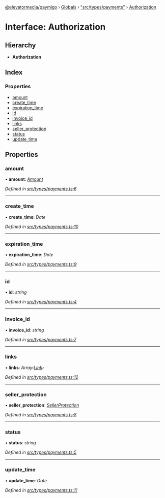 [@elevatormedia/paymigo](../README.md) › [Globals](../globals.md) › ["src/types/payments"](../modules/_src_types_payments_.md) › [Authorization](_src_types_payments_.authorization.md)

# Interface: Authorization

## Hierarchy

-   **Authorization**

## Index

### Properties

-   [amount](_src_types_payments_.authorization.md#amount)
-   [create_time](_src_types_payments_.authorization.md#create_time)
-   [expiration_time](_src_types_payments_.authorization.md#expiration_time)
-   [id](_src_types_payments_.authorization.md#id)
-   [invoice_id](_src_types_payments_.authorization.md#invoice_id)
-   [links](_src_types_payments_.authorization.md#links)
-   [seller_protection](_src_types_payments_.authorization.md#seller_protection)
-   [status](_src_types_payments_.authorization.md#status)
-   [update_time](_src_types_payments_.authorization.md#update_time)

## Properties

### amount

• **amount**: _[Amount](_src_types_common_.amount.md)_

_Defined in [src/types/payments.ts:6](https://github.com/ELEVATORmedia/paymigo/blob/7be1a84/src/types/payments.ts#L6)_

---

### create_time

• **create_time**: _Date_

_Defined in [src/types/payments.ts:10](https://github.com/ELEVATORmedia/paymigo/blob/7be1a84/src/types/payments.ts#L10)_

---

### expiration_time

• **expiration_time**: _Date_

_Defined in [src/types/payments.ts:9](https://github.com/ELEVATORmedia/paymigo/blob/7be1a84/src/types/payments.ts#L9)_

---

### id

• **id**: _string_

_Defined in [src/types/payments.ts:4](https://github.com/ELEVATORmedia/paymigo/blob/7be1a84/src/types/payments.ts#L4)_

---

### invoice_id

• **invoice_id**: _string_

_Defined in [src/types/payments.ts:7](https://github.com/ELEVATORmedia/paymigo/blob/7be1a84/src/types/payments.ts#L7)_

---

### links

• **links**: _Array‹[Link](_src_types_common_.link.md)›_

_Defined in [src/types/payments.ts:12](https://github.com/ELEVATORmedia/paymigo/blob/7be1a84/src/types/payments.ts#L12)_

---

### seller_protection

• **seller_protection**: _[SellerProtection](_src_types_payments_.sellerprotection.md)_

_Defined in [src/types/payments.ts:8](https://github.com/ELEVATORmedia/paymigo/blob/7be1a84/src/types/payments.ts#L8)_

---

### status

• **status**: _string_

_Defined in [src/types/payments.ts:5](https://github.com/ELEVATORmedia/paymigo/blob/7be1a84/src/types/payments.ts#L5)_

---

### update_time

• **update_time**: _Date_

_Defined in [src/types/payments.ts:11](https://github.com/ELEVATORmedia/paymigo/blob/7be1a84/src/types/payments.ts#L11)_
